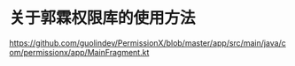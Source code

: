 # 关于郭霖权限库的使用方法

https://github.com/guolindev/PermissionX/blob/master/app/src/main/java/com/permissionx/app/MainFragment.kt